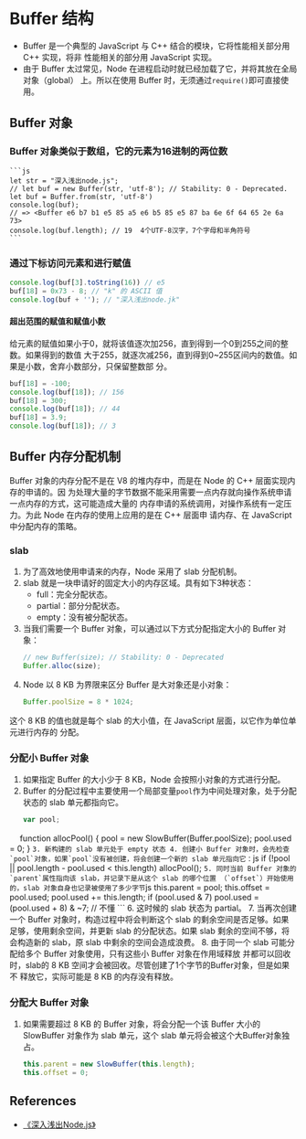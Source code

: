 # Buffer 结构

* Buffer 是一个典型的 JavaScript 与 C++ 结合的模块，它将性能相关部分用 C++ 实现，将非
性能相关的部分用 JavaScript 实现。
* 由于 Buffer 太过常见，Node 在进程启动时就已经加载了它，并将其放在全局对象（global）
上。所以在使用 Buffer 时，无须通过`require()`即可直接使用。


## Buffer 对象
### Buffer 对象类似于数组，它的元素为16进制的两位数
    ```js
    let str = "深入浅出node.js";
    // let buf = new Buffer(str, 'utf-8'); // Stability: 0 - Deprecated.
    let buf = Buffer.from(str, 'utf-8')
    console.log(buf);
    // => <Buffer e6 b7 b1 e5 85 a5 e6 b5 85 e5 87 ba 6e 6f 64 65 2e 6a 73>
    console.log(buf.length); // 19  4个UTF-8汉字，7个字母和半角符号
    ```

### 通过下标访问元素和进行赋值
```js
console.log(buf[3].toString(16)) // e5
buf[18] = 0x73 - 8; // "k" 的 ASCII 值
console.log(buf + ''); // "深入浅出node.jk"
```

#### 超出范围的赋值和赋值小数
给元素的赋值如果小于0，就将该值逐次加256，直到得到一个0到255之间的整数。如果得到的数值
大于255，就逐次减256，直到得到0~255区间内的数值。如果是小数，舍弃小数部分，只保留整数部
分。
```js
buf[18] = -100;
console.log(buf[18]); // 156
buf[18] = 300;
console.log(buf[18]); // 44
buf[18] = 3.9;
console.log(buf[18]); // 3
```


## Buffer 内存分配机制
Buffer 对象的内存分配不是在 V8 的堆内存中，而是在 Node 的 C++ 层面实现内存的申请的。因
为处理大量的字节数据不能采用需要一点内存就向操作系统申请一点内存的方式，这可能造成大量的
内存申请的系统调用，对操作系统有一定压力。为此 Node 在内存的使用上应用的是在 C++ 层面申
请内存、在 JavaScript 中分配内存的策略。

### slab
1. 为了高效地使用申请来的内存，Node 采用了 slab 分配机制。
2. slab 就是一块申请好的固定大小的内存区域。具有如下3种状态：
    * full：完全分配状态。
    * partial：部分分配状态。
    * empty：没有被分配状态。
3. 当我们需要一个 Buffer 对象，可以通过以下方式分配指定大小的 Buffer 对象：
    ```js
    // new Buffer(size); // Stability: 0 - Deprecated
    Buffer.alloc(size);
    ```
4. Node 以 8 KB 为界限来区分 Buffer 是大对象还是小对象：
    ```js
    Buffer.poolSize = 8 * 1024;
    ```
这个 8 KB 的值也就是每个 slab 的大小值，在 JavaScript 层面，以它作为单位单元进行内存的
分配。

### 分配小 Buffer 对象
1. 如果指定 Buffer 的大小少于 8 KB，Node 会按照小对象的方式进行分配。
2. Buffer 的分配过程中主要使用一个局部变量`pool`作为中间处理对象，处于分配状态的 slab
单元都指向它。
    ```js
    var pool;
　
    function allocPool() {
      pool = new SlowBuffer(Buffer.poolSize);
      pool.used = 0;
    }
    ```
3. 新构建的 slab 单元处于 empty 状态
4. 创建小 Buffer 对象时，会先检查`pool`对象，如果`pool`没有被创建，将会创建一个新的
slab 单元指向它：
    ```js
    if (!pool || pool.length - pool.used < this.length) allocPool();
    ```
5. 同时当前 Buffer 对象的`parent`属性指向该 slab，并记录下是从这个 slab 的哪个位置
（`offset`）开始使用的，slab 对象自身也记录被使用了多少字节
    ```js
    this.parent = pool;
    this.offset = pool.used;
    pool.used += this.length;
    if (pool.used & 7) pool.used = (pool.used + 8) & ~7; // 不懂
    ```
6. 这时候的 slab 状态为 partial。
7. 当再次创建一个 Buffer 对象时，构造过程中将会判断这个 slab 的剩余空间是否足够。如果
足够，使用剩余空间，并更新 slab 的分配状态。如果 slab 剩余的空间不够，将会构造新的
slab，原 slab 中剩余的空间会造成浪费。
8. 由于同一个 slab 可能分配给多个 Buffer 对象使用，只有这些小 Buffer 对象在作用域释放
并都可以回收时，slab的 8 KB 空间才会被回收。尽管创建了1个字节的Buffer对象，但是如果不
释放它，实际可能是 8 KB 的内存没有释放。

### 分配大 Buffer 对象
1. 如果需要超过 8 KB 的 Buffer 对象，将会分配一个该 Buffer 大小的 SlowBuffer 对象作为
 slab 单元，这个 slab 单元将会被这个大Buffer对象独占。
    ```js
    this.parent = new SlowBuffer(this.length);
    this.offset = 0;
    ```


## References
* [《深入浅出Node.js》](https://book.douban.com/subject/25768396/)
